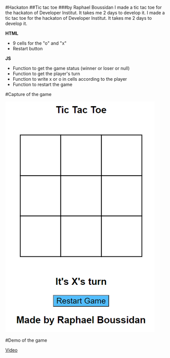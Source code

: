  #Hackaton
 ##Tic tac toe
 ###by Raphael Boussidan
 I made a tic tac toe for the hackaton of Developer Institut.
 It takes me 2 days to develop it.
I made a tic tac toe for the hackaton of Developer Institut.
It takes me 2 days to develop it.
 
 
 **HTML**
  - 9 cells for the "o" and "x"
  - Restart button
  
 **JS**
 - Function to get the game status (winner or loser or null)
 - Function to get the player's turn
 - Function to write x or o in cells according to the player
 - Function to restart the game
 
 
 #Capture of the game
 
 
 ![alt text](tic_tac_toe.PNG)
 
 #Demo of the game
 
 [Video](https://drive.google.com/file/d/1x5c-n-oNG7SmViWUibzYtEn39eVbsfdi/view?usp=sharing)